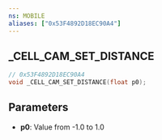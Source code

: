 ```yaml
---
ns: MOBILE
aliases: ["0x53F4892D18EC90A4"]
---
```

## _CELL_CAM_SET_DISTANCE

```c
// 0x53F4892D18EC90A4
void _CELL_CAM_SET_DISTANCE(float p0);
```

## Parameters
* **p0**: Value from -1.0 to 1.0

